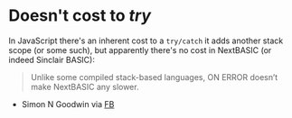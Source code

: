 # Doesn't cost to _try_

In JavaScript there's an inherent cost to a `try/catch` it adds another stack scope (or some such), but apparently there's no cost in NextBASIC (or indeed Sinclair BASIC):

> Unlike some compiled stack-based languages, ON ERROR doesn’t make NextBASIC any slower.

- Simon N Goodwin via [FB](https://www.facebook.com/groups/ZXNextBasic/?post_id=825486994644308&comment_id=825499414643066&reply_comment_id=825690884623919&__cft__[0]=AZVOmg-syf5ZyiBakldZPIJ3DXZxZ80l-eGRasR70WJtBI2PvZubZbdDP48faM2b8mVkGqMN7FxvIsMO_fViUgt19hM0LsnFK6LKU5ORTWmUtoJ4lBL3xZFvKTcbWPz9H0mJJSJtJNmUHJpKQmi24p6u&__tn__=R]-R)
